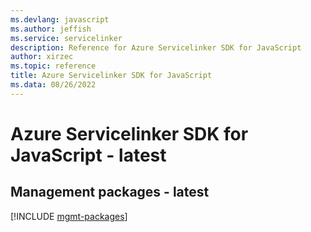 ```yaml
---
ms.devlang: javascript
ms.author: jeffish
ms.service: servicelinker
description: Reference for Azure Servicelinker SDK for JavaScript
author: xirzec
ms.topic: reference
title: Azure Servicelinker SDK for JavaScript
ms.data: 08/26/2022
---
```

# Azure Servicelinker SDK for JavaScript - latest

## Management packages - latest
[!INCLUDE [mgmt-packages](servicelinker-mgmt-index.md)]